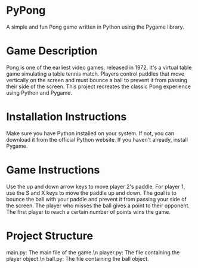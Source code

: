 # PyPong
A simple and fun Pong game written in Python using the Pygame library.

# Game Description
Pong is one of the earliest video games, released in 1972. It's a virtual table game simulating a table tennis match. Players control paddles that move vertically on the screen and must bounce a ball to prevent it from passing their side of the screen. This project recreates the classic Pong experience using Python and Pygame.

# Installation Instructions
Make sure you have Python installed on your system. If not, you can download it from the official Python website.
If you haven't already, install Pygame.

# Game Instructions
Use the up and down arrow keys to move player 2's paddle.
For player 1, use the S and X keys to move the paddle up and down.
The goal is to bounce the ball with your paddle and prevent it from passing your side of the screen.
The player who misses the ball gives a point to their opponent. The first player to reach a certain number of points wins the game.

# Project Structure
main.py: The main file of the game.\n
player.py: The file containing the player object.\n
ball.py: The file containing the ball object.
